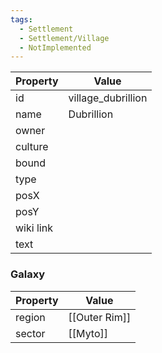 ```yaml
---
tags:
  - Settlement
  - Settlement/Village
  - NotImplemented
---
```


| Property  | Value              |
| --------- | ------------------ |
| id        | village_dubrillion |
| name      | Dubrillion         |
| owner     |                    |
| culture   |                    |
| bound     |                    |
| type      |                    |
| posX      |                    |
| posY      |                    |
| wiki link |                    |
| text      |                    |

### Galaxy
| Property | Value         |
| -------- | ------------- |
| region   | [[Outer Rim]] |
| sector   | [[Myto]]      |
